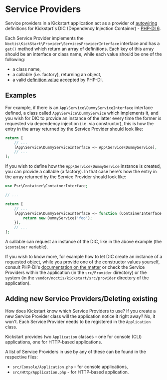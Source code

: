 # Service Providers

Service providers in a Kickstart application act as a provider of [autowiring](https://php-di.org/doc/autowiring.html)
definitions for Kickstart`s DIC (Dependency Injection Container) - [PHP-DI 6](https://php-di.org/).

Each Service Provider implements the `Noctis\KickStart\Provider\ServicesProviderInterface` interface and has a `get()`
method which return an array of definitions. Each key of this array should be an interface or class name, while each 
value should be one of the following:

* a class name,
* a callable (i.e. factory), returning an object,
* a valid [definition value](https://php-di.org/doc/php-definitions.html#definition-types) accepted by PHP-DI.

## Examples

For example, if there is an `App\Service\DummyServiceInterface` interface defined, a class called 
`App\Service\DummyService` which implements it, and you wish for DIC to provide an instance of the latter every time 
the former is requested via dependency injection (i.e. via constructor), this is how the entry in the array returned by 
the Service Provider should look like:

```php
return [
    // ...
    [App\Service\DummyServiceInterface => App\Service\DummyService],
    // ...
];
```

If you wish to define how the `App\Service\DummyService` instance is created, you can provide a callable (a factory).
In that case here's how the entry in the array returned by the Service Provider should look like:

```php
use Psr\Container\ContainerInterface;

// ...

return [
    // ...
    [App\Service\DummyServiceInterface => function (ContainerInterface $container) {
        return new DummyService('foo');    
    }],
    // ...
];
```

A callable can request an instance of the DIC, like in the above example (the `$container` variable).

If you wish to know more, for example how to let DIC create an instance of a requested object, while you provide one of
the constructor values yourself, consult PHP-DI's 
[documentation on the matter](https://php-di.org/doc/php-definitions.html#autowired-objects) or check the Service
Providers within the application (in the `src/Provider` directory) or the system (in the 
`vendor/noctis/kickstart/src/provider` directory of the application).

## Adding new Service Providers/Deleting existing

How does Kickstart know which Service Providers to use? If you create a new Service Provider class will the application
notice it right away? No, it won't. Each Service Provider needs to be registered in the `Application` class.

Kickstart provides two `Application` classes - one for console (CLI) applications, one for HTTP-based applications.

A list of Service Providers in use by any of these can be found in the respective files:

* `src/Console/Application.php` - for console applications,
* `src/Http/Application.php` - for HTTP-based application.
